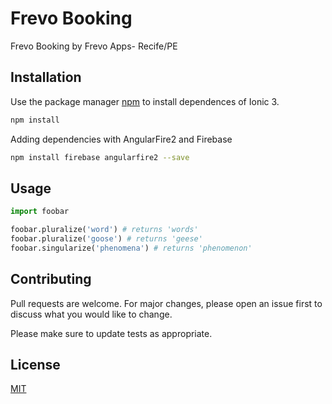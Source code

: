 # Frevo Booking

Frevo Booking by Frevo Apps- Recife/PE

## Installation

Use the package manager [npm](https://www.npmjs.com/) to install dependences of Ionic 3.

```bash
npm install
```
Adding dependencies with AngularFire2 and Firebase

```bash
npm install firebase angularfire2 --save
```

## Usage

```python
import foobar

foobar.pluralize('word') # returns 'words'
foobar.pluralize('goose') # returns 'geese'
foobar.singularize('phenomena') # returns 'phenomenon'
```

## Contributing
Pull requests are welcome. For major changes, please open an issue first to discuss what you would like to change.

Please make sure to update tests as appropriate.

## License
[MIT](https://choosealicense.com/licenses/mit/)

